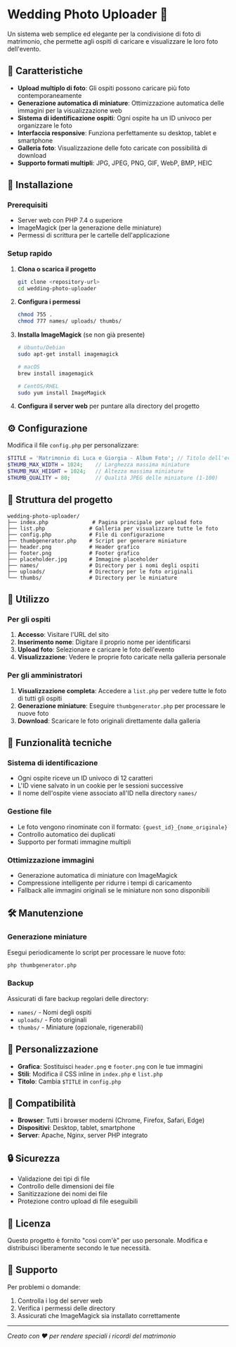 # Wedding Photo Uploader 📸

Un sistema web semplice ed elegante per la condivisione di foto di matrimonio, che permette agli ospiti di caricare e visualizzare le loro foto dell'evento.

## 🌟 Caratteristiche

- **Upload multiplo di foto**: Gli ospiti possono caricare più foto contemporaneamente
- **Generazione automatica di miniature**: Ottimizzazione automatica delle immagini per la visualizzazione web
- **Sistema di identificazione ospiti**: Ogni ospite ha un ID univoco per organizzare le foto
- **Interfaccia responsive**: Funziona perfettamente su desktop, tablet e smartphone
- **Galleria foto**: Visualizzazione delle foto caricate con possibilità di download
- **Supporto formati multipli**: JPG, JPEG, PNG, GIF, WebP, BMP, HEIC

## 🚀 Installazione

### Prerequisiti

- Server web con PHP 7.4 o superiore
- ImageMagick (per la generazione delle miniature)
- Permessi di scrittura per le cartelle dell'applicazione

### Setup rapido

1. **Clona o scarica il progetto**
   ```bash
   git clone <repository-url>
   cd wedding-photo-uploader
   ```

2. **Configura i permessi**
   ```bash
   chmod 755 .
   chmod 777 names/ uploads/ thumbs/
   ```

3. **Installa ImageMagick** (se non già presente)
   ```bash
   # Ubuntu/Debian
   sudo apt-get install imagemagick
   
   # macOS
   brew install imagemagick
   
   # CentOS/RHEL
   sudo yum install ImageMagick
   ```

4. **Configura il server web** per puntare alla directory del progetto

## ⚙️ Configurazione

Modifica il file `config.php` per personalizzare:

```php
$TITLE = 'Matrimonio di Luca e Giorgia - Album Foto'; // Titolo dell'evento
$THUMB_MAX_WIDTH = 1024;    // Larghezza massima miniature
$THUMB_MAX_HEIGHT = 1024;   // Altezza massima miniature
$THUMB_QUALITY = 80;        // Qualità JPEG delle miniature (1-100)
```

## 📁 Struttura del progetto

```
wedding-photo-uploader/
├── index.php              # Pagina principale per upload foto
├── list.php              # Galleria per visualizzare tutte le foto
├── config.php            # File di configurazione
├── thumbgenerator.php    # Script per generare miniature
├── header.png            # Header grafico
├── footer.png            # Footer grafico
├── placeholder.jpg       # Immagine placeholder
├── names/                # Directory per i nomi degli ospiti
├── uploads/              # Directory per le foto originali
└── thumbs/               # Directory per le miniature
```

## 🎯 Utilizzo

### Per gli ospiti

1. **Accesso**: Visitare l'URL del sito
2. **Inserimento nome**: Digitare il proprio nome per identificarsi
3. **Upload foto**: Selezionare e caricare le foto dell'evento
4. **Visualizzazione**: Vedere le proprie foto caricate nella galleria personale

### Per gli amministratori

1. **Visualizzazione completa**: Accedere a `list.php` per vedere tutte le foto di tutti gli ospiti
2. **Generazione miniature**: Eseguire `thumbgenerator.php` per processare le nuove foto
3. **Download**: Scaricare le foto originali direttamente dalla galleria

## 🔧 Funzionalità tecniche

### Sistema di identificazione
- Ogni ospite riceve un ID univoco di 12 caratteri
- L'ID viene salvato in un cookie per le sessioni successive
- Il nome dell'ospite viene associato all'ID nella directory `names/`

### Gestione file
- Le foto vengono rinominate con il formato: `{guest_id}_{nome_originale}`
- Controllo automatico dei duplicati
- Supporto per formati immagine multipli

### Ottimizzazione immagini
- Generazione automatica di miniature con ImageMagick
- Compressione intelligente per ridurre i tempi di caricamento
- Fallback alle immagini originali se le miniature non sono disponibili

## 🛠️ Manutenzione

### Generazione miniature
Esegui periodicamente lo script per processare le nuove foto:
```bash
php thumbgenerator.php
```

### Backup
Assicurati di fare backup regolari delle directory:
- `names/` - Nomi degli ospiti
- `uploads/` - Foto originali
- `thumbs/` - Miniature (opzionale, rigenerabili)

## 🎨 Personalizzazione

- **Grafica**: Sostituisci `header.png` e `footer.png` con le tue immagini
- **Stili**: Modifica il CSS inline in `index.php` e `list.php`
- **Titolo**: Cambia `$TITLE` in `config.php`

## 📱 Compatibilità

- **Browser**: Tutti i browser moderni (Chrome, Firefox, Safari, Edge)
- **Dispositivi**: Desktop, tablet, smartphone
- **Server**: Apache, Nginx, server PHP integrato

## 🔒 Sicurezza

- Validazione dei tipi di file
- Controllo delle dimensioni dei file
- Sanitizzazione dei nomi dei file
- Protezione contro upload di file eseguibili

## 📄 Licenza

Questo progetto è fornito "così com'è" per uso personale. Modifica e distribuisci liberamente secondo le tue necessità.

## 🤝 Supporto

Per problemi o domande:
1. Controlla i log del server web
2. Verifica i permessi delle directory
3. Assicurati che ImageMagick sia installato correttamente

---

*Creato con ❤️ per rendere speciali i ricordi del matrimonio*